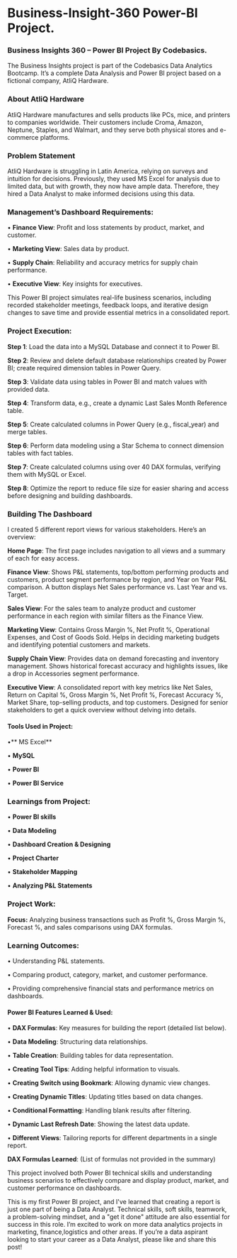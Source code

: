 # Business-Insight-360 Power-BI Project.
### Business Insights 360 – Power BI Project By Codebasics.

The Business Insights project is part of the Codebasics Data Analytics Bootcamp. It’s a complete Data Analysis and Power BI project based on a fictional company, AtliQ Hardware.

### About AtliQ Hardware
AtliQ Hardware manufactures and sells products like PCs, mice, and printers to companies worldwide. Their customers include Croma, Amazon, Neptune, Staples, and Walmart, and they serve both physical stores and e-commerce platforms.

### Problem Statement
AtliQ Hardware is struggling in Latin America, relying on surveys and intuition for decisions. Previously, they used MS Excel for analysis due to limited data, but with growth, they now have ample data. Therefore, they hired a Data Analyst to make informed decisions using this data.

### Management’s Dashboard Requirements:
•	**Finance View**: Profit and loss statements by product, market, and customer.

•	**Marketing View**: Sales data by product.

•	**Supply Chain**: Reliability and accuracy metrics for supply chain performance.

•	**Executive View**: Key insights for executives.

This Power BI project simulates real-life business scenarios, including recorded stakeholder meetings, feedback loops, and iterative design changes to save time and provide essential metrics in a consolidated report.

### Project Execution:

**Step 1**: Load the data into a MySQL Database and connect it to Power BI.

**Step 2**: Review and delete default database relationships created by Power BI; create required dimension tables in Power Query.

**Step 3**: Validate data using tables in Power BI and match values with provided data.

**Step 4**: Transform data, e.g., create a dynamic Last Sales Month Reference table.

**Step 5**: Create calculated columns in Power Query (e.g., fiscal_year) and merge tables.

**Step 6**: Perform data modeling using a Star Schema to connect dimension tables with fact tables.

**Step 7**: Create calculated columns using over 40 DAX formulas, verifying them with MySQL or Excel.

**Step 8**: Optimize the report to reduce file size for easier sharing and access before designing and building dashboards.

### Building The Dashboard

I created 5 different report views for various stakeholders. Here’s an overview:

**Home Page**: The first page includes navigation to all views and a summary of each for easy access.

**Finance View**: Shows P&L statements, top/bottom performing products and customers, product segment performance by region, and Year on Year P&L comparison. A button displays Net Sales performance vs. Last Year and vs. Target.

**Sales View**: For the sales team to analyze product and customer performance in each region with similar filters as the Finance View.

**Marketing View**: Contains Gross Margin %, Net Profit %, Operational Expenses, and Cost of Goods Sold. Helps in deciding marketing budgets and identifying potential customers and markets.

**Supply Chain View**: Provides data on demand forecasting and inventory management. Shows historical forecast accuracy and highlights issues, like a drop in Accessories segment performance.

**Executive View**: A consolidated report with key metrics like Net Sales, Return on Capital %, Gross Margin %, Net Profit %, Forecast Accuracy %, Market Share, top-selling products, and top customers. Designed for senior stakeholders to get a quick overview without delving into details.

#### Tools Used in Project:
•**	MS Excel**

• **MySQL**

•	**Power BI**

•	**Power BI Service**

### Learnings from Project:
•	**Power BI skills**

•	**Data Modeling**

•	**Dashboard Creation & Designing**

•	**Project Charter**

•	**Stakeholder Mapping**

•	**Analyzing P&L Statements**

### Project Work:
**Focus:** Analyzing business transactions such as Profit %, Gross Margin %, Forecast %, and sales comparisons using DAX formulas.

### Learning Outcomes:
•	Understanding P&L statements.

•	Comparing product, category, market, and customer performance.

•	Providing comprehensive financial stats and performance metrics on dashboards.

#### Power BI Features Learned & Used:
•	**DAX Formulas**: Key measures for building the report (detailed list below).

•	**Data Modeling**: Structuring data relationships.

•	**Table Creation**: Building tables for data representation.

•	**Creating Tool Tips**: Adding helpful information to visuals.

•	**Creating Switch using Bookmark**: Allowing dynamic view changes.

•	**Creating Dynamic Titles**: Updating titles based on data changes.

•	**Conditional Formatting**: Handling blank results after filtering.

•	**Dynamic Last Refresh Date**: Showing the latest data update.

•	**Different Views**: Tailoring reports for different departments in a single report.

**DAX Formulas Learned**: (List of formulas not provided in the summary)

This project involved both Power BI technical skills and understanding business scenarios to effectively compare and display product, market, and customer performance on dashboards.

This is my first Power BI project, and I've learned that creating a report is just one part of being a Data Analyst. Technical skills, soft skills, teamwork, a problem-solving mindset, and a "get it done" attitude are also essential for success in this role.
I’m excited to work on more data analytics projects in marketing, finance,logistics and other areas. If you’re a data aspirant looking to start your career as a Data Analyst, please like and share this post!





